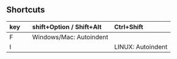 ## Shortcuts

| key |  | shift+Option / Shift+Alt | Ctrl+Shift        |
|:----|:-|:-------------------------|:------------------|
| F   |  | Windows/Mac: Autoindent  |                   |
| I   |  |                          | LINUX: Autoindent |

